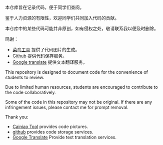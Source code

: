 本仓库旨在记录代码，便于同学们查阅。

鉴于人力资源的有限性，欢迎同学们共同加入代码的贡献。

本仓库中的某些代码可能并非原创，如有侵权之处，敬请联系我以便及时删除。

鸣谢：
- [菜鸟工具](https://www.jyshare.com/front-end/7433/) 提供了代码图片的生成。
- [Github](https://github.com) 提供代码保存服务。
- [Google translate](https://translate.google.com/) 提供文本翻译服务。

This repository is designed to document code for the convenience of students to review.

Due to limited human resources, students are encouraged to contribute to the code collaboratively.

Some of the code in this repository may not be original. If there are any infringement issues, please contact me for prompt removal.

Thank you:
- [Cainiao Tool](https://www.jyshare.com/front-end/7433/) provides code pictures.
- [github](https://github.com) provides code storage services.
- [Google Translate](https://translate.google.com/) Provide text translation services.